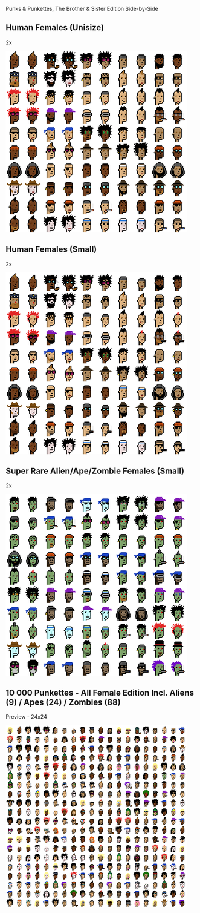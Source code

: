 Punks & Punkettes, The Brother & Sister Edition Side-by-Side


## Human Females (Unisize)

2x

![](i/punkettes_unisize@2x.png)


## Human Females (Small)

2x

![](i/punkettes_small@2x.png)


## Super Rare Alien/Ape/Zombie Females (Small)

2x

![](i/punkettes_superrare@2x.png)



## 10 000 Punkettes - All Female Edition Incl. Aliens (9) / Apes (24) / Zombies (88)

Preview - 24x24

![](i/punkettes_preview.png)


